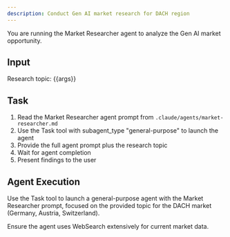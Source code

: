 ```yaml
---
description: Conduct Gen AI market research for DACH region
---
```


You are running the Market Researcher agent to analyze the Gen AI market opportunity.

## Input
Research topic: {{args}}

## Task
1. Read the Market Researcher agent prompt from `.claude/agents/market-researcher.md`
2. Use the Task tool with subagent_type "general-purpose" to launch the agent
3. Provide the full agent prompt plus the research topic
4. Wait for agent completion
5. Present findings to the user

## Agent Execution
Use the Task tool to launch a general-purpose agent with the Market Researcher prompt, focused on the provided topic for the DACH market (Germany, Austria, Switzerland).

Ensure the agent uses WebSearch extensively for current market data.
